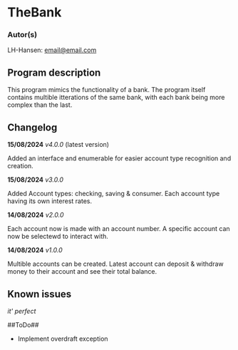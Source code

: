 # TheBank

### Autor(s)
LH-Hansen: email@email.com

## Program description
This program mimics the functionality of a bank. The program itself contains multible itterations of the same bank, with each bank being more complex than the last.

## Changelog
__15/08/2024__
*v4.0.0* (latest version)

Added an interface and enumerable for easier account type recognition and creation.

__15/08/2024__
*v3.0.0* 

Added Account types: checking, saving & consumer. Each account type having its own interest rates.

**14/08/2024**
*v2.0.0*

Each account now is made with an account number. A specific account can now be selectewd to interact with.

**14/08/2024**
*v1.0.0*

Multible accounts can be created. Latest account can deposit & withdraw money to their account and see their total balance.

## Known issues
*it' perfect*

##ToDo##
- Implement overdraft exception

